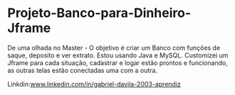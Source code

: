 # Projeto-Banco-para-Dinheiro-Jframe
De uma olhada no Master - 
O objetivo é criar um Banco com funções de saque, deposito e ver extrato. Estou usando Java e MySQL. Customizei um Jframe para cada situação, cadastrar e logar estão prontos e funcionando, as outras telas estão conectadas uma com a outra.

Linkdin:www.linkedin.com/in/gabriel-davila-2003-aprendiz
